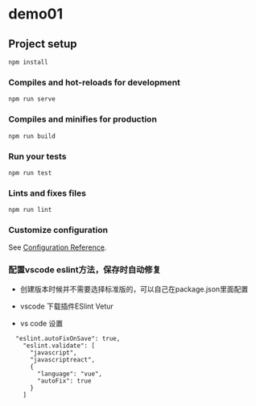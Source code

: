 # demo01

## Project setup
```
npm install
```

### Compiles and hot-reloads for development
```
npm run serve
```

### Compiles and minifies for production
```
npm run build
```

### Run your tests
```
npm run test
```

### Lints and fixes files
```
npm run lint
```

### Customize configuration
See [Configuration Reference](https://cli.vuejs.org/config/).

### 配置vscode eslint方法，保存时自动修复
+ 创建版本时候并不需要选择标准版的，可以自己在package.json里面配置
+ vscode 下载插件ESlint  Vetur

+ vs code 设置 
```
  "eslint.autoFixOnSave": true,
    "eslint.validate": [
      "javascript",
      "javascriptreact",
      {
        "language": "vue",
        "autoFix": true
      }
    ]
```
